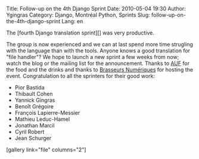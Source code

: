 Title: Follow-up on the 4th Django Sprint
Date: 2010-05-04 19:30
Author: Ygingras
Category: Django, Montréal Python, Sprints
Slug: follow-up-on-the-4th-django-sprint
Lang: en

<!--:en-->The [fourth Django translation sprint][] was very productive.
The group is now experienced and we can at last spend more time
strugling with the language than with the tools. Anyone knows a good
translation for "file handler"? We hope to launch a new sprint a few
weeks from now; watch the blog or the mailing list for the announcement.
Thanks to [AUF][] for the food and the drinks and thanks to [Brasseurs
Numériques][] for hosting the event. Congratulation to all the sprinters
for their good work:

-   Pior Bastida
-   Thibault Cohen
-   Yannick Gingras
-   Benoît Grégoire
-   François Lapierre-Messier
-   Mathieu Leduc-Hamel
-   Jonathan Marcil
-   Cyril Robert
-   Jean Schurger

[gallery link="file" columns="2"]

  [fourth Django translation sprint]: http://montrealpython.org/2010/04/django-translation-sprint-4/
  [AUF]: http://auf.org
  [Brasseurs Numériques]: http://ajah.ca
